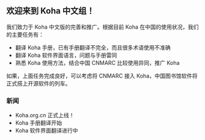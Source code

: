 ## 欢迎来到 Koha 中文组！

我们致力于 Koha 中文版的完善和推广。根据目前 Koha 在中国的使用状况，我们的主要任务有：

- 翻译 Koha 手册，已有手册翻译不完全，而且很多术语使用不准确
- 翻译 Koha 软件界面语言，问题与手册雷同
- 熟悉 Koha 使用方法，结合中国 CNMARC 比较使用异同，推广 Koha

如果，上面任务完成良好，可以考虑将 CNMARC 接入 Koha，中国图书馆软件将正式搭上开源软件的列车。

### 新闻

- Koha.org.cn 正式上线！
- Koha 手册翻译开始
- Koha 软件界面翻译进行中
